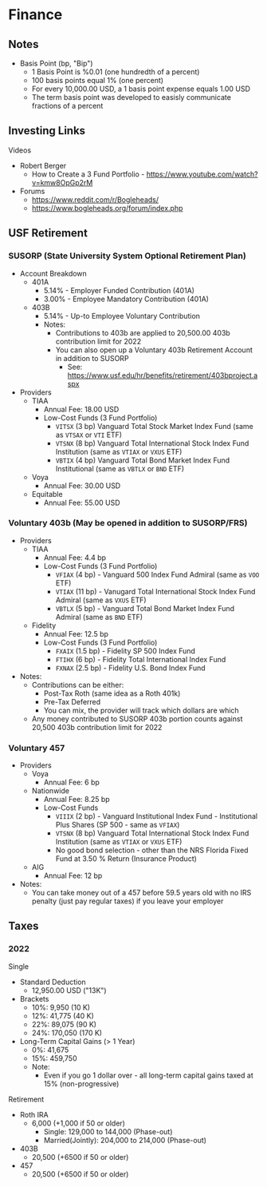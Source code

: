 # Finance

## Notes

- Basis Point (bp, "Bip")
  - 1 Basis Point is %0.01 (one hundredth of a percent)
  - 100 basis points equal 1% (one percent)
  - For every 10,000.00 USD, a 1 basis point expense equals 1.00 USD
  - The term basis point was developed to easisly communicate fractions of a percent

## Investing Links

Videos
- Robert Berger
  - How to Create a 3 Fund Portfolio - <https://www.youtube.com/watch?v=kmw8OpGp2rM>
- Forums
  - <https://www.reddit.com/r/Bogleheads/>
  - <https://www.bogleheads.org/forum/index.php>

## USF Retirement

### SUSORP (State University System Optional Retirement Plan)

- Account Breakdown
  - 401A
    - 5.14% - Employer Funded Contribution (401A)
    - 3.00% - Employee Mandatory Contribution (401A)
  - 403B
    - 5.14% - Up-to Employee Voluntary Contribution
    - Notes:
      - Contributions to 403b are applied to 20,500.00 403b contribution limit for 2022
      - You can also open up a Voluntary 403b Retirement Account in addition to SUSORP
        - See: <https://www.usf.edu/hr/benefits/retirement/403bproject.aspx>
- Providers
  - TIAA
    - Annual Fee: 18.00 USD
    - Low-Cost Funds (3 Fund Portfolio)
      - `VITSX` (3 bp) Vanguard Total Stock Market Index Fund (same as `VTSAX` or `VTI` ETF)
      - `VTSNX` (8 bp) Vanguard Total International Stock Index Fund Institution (same as `VTIAX` or `VXUS` ETF)
      - `VBTIX` (4 bp) Vanguard Total Bond Market Index Fund Institutional (same as `VBTLX` or `BND` ETF)
  - Voya
    - Annual Fee: 30.00 USD
  - Equitable
    - Annual Fee: 55.00 USD

### Voluntary 403b (May be opened in addition to SUSORP/FRS)

- Providers
    - TIAA
      - Annual Fee: 4.4 bp
      - Low-Cost Funds (3 Fund Portfolio)
        - `VFIAX` (4 bp) - Vanguard 500 Index Fund Admiral (same as `VOO` ETF)
        - `VTIAX` (11 bp) - Vanugard Total International Stock Index Fund Admiral (same as `VXUS` ETF)
        - `VBTLX` (5 bp) - Vanguard Total Bond Market Index Fund Admiral (same as `BND` ETF)
    - Fidelity
      - Annual Fee: 12.5 bp
      - Low-Cost Funds (3 Fund Portfolio)
        - `FXAIX` (1.5 bp) - Fidelity SP 500 Index Fund
        - `FTIHX` (6 bp) - Fidelity Total International Index Fund
        - `FXNAX` (2.5 bp) - Fidelity U.S. Bond Index Fund
- Notes:
  - Contributions can be either:
    - Post-Tax Roth (same idea as a Roth 401k)
    - Pre-Tax Deferred
    - You can mix, the provider will track which dollars are which
  - Any money contributed to SUSORP 403b portion counts against 20,500 403b contribution limit for 2022

### Voluntary 457

- Providers
  - Voya
    - Annual Fee: 6 bp
  - Nationwide
    - Annual Fee: 8.25 bp
    - Low-Cost Funds
      - `VIIIX` (2 bp) - Vanguard Institutional Index Fund - Institutional Plus Shares (SP 500 - same as `VFIAX`)
      - `VTSNX` (8 bp) Vanguard Total International Stock Index Fund Institution (same as `VTIAX` or `VXUS` ETF)
      - No good bond selection - other than the NRS Florida Fixed Fund at 3.50 % Return (Insurance Product)
  - AIG
    - Annual Fee: 12 bp
- Notes:
  - You can take money out of a 457 before 59.5 years old with no IRS penalty (just pay regular taxes) if you leave your employer

## Taxes

### 2022

Single
- Standard Deduction
  -  12,950.00 USD ("13K")
- Brackets
  - 10%:  9,950  (10 K)
  - 12%: 41,775  (40 K)
  - 22%: 89,075  (90 K)
  - 24%: 170,050 (170 K)
- Long-Term Capital Gains (> 1 Year)
  - 0%: 41,675
  - 15%: 459,750
  - Note:
    - Even if you go 1 dollar over - all long-term capital gains taxed at 15% (non-progressive)

Retirement
- Roth IRA
  - 6,000 (+1,000 if 50 or older)
    - Single: 129,000 to 144,000 (Phase-out)
    - Married(Jointly): 204,000 to 214,000 (Phase-out)
- 403B
  - 20,500 (+6500 if 50 or older)
- 457
  - 20,500 (+6500 if 50 or older)
